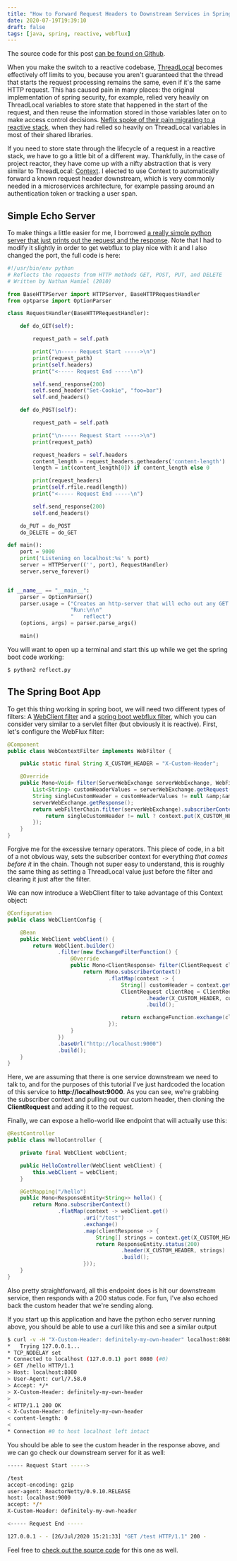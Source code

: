 ```yaml
---
title: "How to Forward Request Headers to Downstream Services in Spring Boot Webflux"
date: 2020-07-19T19:39:10
draft: false
tags: [java, spring, reactive, webflux]
---
```


The source code for this post [can be found on Github](https://github.com/nfisher23/reactive-programming-webflux/tree/master/context-api).

When you make the switch to a reactive codebase, [ThreadLocal](https://docs.oracle.com/javase/7/docs/api/java/lang/ThreadLocal.html) becomes effectively off limits to you, because you aren't guaranteed that the thread that starts the request processing remains the same, even if it's the same HTTP request. This has caused pain in many places: the original implementation of spring security, for example, relied very heavily on ThreadLocal variables to store state that happened in the start of the request, and then reuse the information stored in those variables later on to make access control decisions. [Neflix spoke of their pain migrating to a reactive stack](https://netflixtechblog.com/zuul-2-the-netflix-journey-to-asynchronous-non-blocking-systems-45947377fb5c), when they had relied so heavily on ThreadLocal variables in most of their shared libraries.

If you need to store state through the lifecycle of a request in a reactive stack, we have to go a little bit of a different way. Thankfully, in the case of project reactor, they have come up with a nifty abstraction that is very similar to ThreadLocal: [Context](https://projectreactor.io/docs/core/release/reference/#context). I elected to use Context to automatically forward a known request header downstream, which is very commonly needed in a microservices architecture, for example passing around an authentication token or tracking a user span.

## Simple Echo Server

To make things a little easier for me, I borrowed [a really simple python server that just prints out the request and the response](https://gist.github.com/huyng/814831). Note that I had to modify it slightly in order to get webflux to play nice with it and I also changed the port, the full code is here:

```python
#!/usr/bin/env python
# Reflects the requests from HTTP methods GET, POST, PUT, and DELETE
# Written by Nathan Hamiel (2010)

from BaseHTTPServer import HTTPServer, BaseHTTPRequestHandler
from optparse import OptionParser

class RequestHandler(BaseHTTPRequestHandler):

    def do_GET(self):

        request_path = self.path

        print("\n----- Request Start ----->\n")
        print(request_path)
        print(self.headers)
        print("<----- Request End -----\n")

        self.send_response(200)
        self.send_header("Set-Cookie", "foo=bar")
        self.end_headers()

    def do_POST(self):

        request_path = self.path

        print("\n----- Request Start ----->\n")
        print(request_path)

        request_headers = self.headers
        content_length = request_headers.getheaders('content-length')
        length = int(content_length[0]) if content_length else 0

        print(request_headers)
        print(self.rfile.read(length))
        print("<----- Request End -----\n")

        self.send_response(200)
        self.end_headers()

    do_PUT = do_POST
    do_DELETE = do_GET

def main():
    port = 9000
    print('Listening on localhost:%s' % port)
    server = HTTPServer(('', port), RequestHandler)
    server.serve_forever()


if __name__ == "__main__":
    parser = OptionParser()
    parser.usage = ("Creates an http-server that will echo out any GET or POST parameters\n"
                    "Run:\n\n"
                    "   reflect")
    (options, args) = parser.parse_args()

    main()

```

You will want to open up a terminal and start this up while we get the spring boot code working:

```bash
$ python2 reflect.py

```

## The Spring Boot App

To get this thing working in spring boot, we will need two different types of filters: A [WebClient filter](https://docs.spring.io/spring/docs/current/spring-framework-reference/web-reactive.html#webflux-client-filter) and a [spring boot webflux filter](https://docs.spring.io/spring/docs/current/spring-framework-reference/web-reactive.html#webflux-filters), which you can consider very similar to a servlet filter (but obviously it is reactive). First, let's configure the WebFlux filter:

```java
@Component
public class WebContextFilter implements WebFilter {

    public static final String X_CUSTOM_HEADER = "X-Custom-Header";

    @Override
    public Mono<Void> filter(ServerWebExchange serverWebExchange, WebFilterChain webFilterChain) {
        List<String> customHeaderValues = serverWebExchange.getRequest().getHeaders().get(X_CUSTOM_HEADER);
        String singleCustomHeader = customHeaderValues != null &amp;&amp; customHeaderValues.size() == 1 ? customHeaderValues.get(0) : null;
        serverWebExchange.getResponse();
        return webFilterChain.filter(serverWebExchange).subscriberContext(context -> {
            return singleCustomHeader != null ? context.put(X_CUSTOM_HEADER, new String[] {singleCustomHeader}) : context;
        });
    }
}

```

Forgive me for the excessive ternary operators. This piece of code, in a bit of a not obvious way, sets the subscriber context for everything _that comes before it_ in the chain. Though not super easy to understand, this is roughly the same thing as setting a ThreadLocal value just before the filter and clearing it just after the filter.

We can now introduce a WebClient filter to take advantage of this Context object:

```java
@Configuration
public class WebClientConfig {

    @Bean
    public WebClient webClient() {
        return WebClient.builder()
                .filter(new ExchangeFilterFunction() {
                    @Override
                    public Mono<ClientResponse> filter(ClientRequest clientRequest, ExchangeFunction exchangeFunction) {
                        return Mono.subscriberContext()
                                .flatMap(context -> {
                                    String[] customHeader = context.get(X_CUSTOM_HEADER);
                                    ClientRequest clientReq = ClientRequest.from(clientRequest)
                                            .header(X_CUSTOM_HEADER, customHeader)
                                            .build();

                                    return exchangeFunction.exchange(clientReq);
                                });
                    }
                })
                .baseUrl("http://localhost:9000")
                .build();
    }
}

```

Here, we are assuming that there is one service downstream we need to talk to, and for the purposes of this tutorial I've just hardcoded the location of this service to **http://localhost:9000**. As you can see, we're grabbing the subscriber context and pulling out our custom header, then cloning the **ClientRequest** and adding it to the request.

Finally, we can expose a hello-world like endpoint that will actually use this:

```java
@RestController
public class HelloController {

    private final WebClient webClient;

    public HelloController(WebClient webClient) {
        this.webClient = webClient;
    }

    @GetMapping("/hello")
    public Mono<ResponseEntity<String>> hello() {
        return Mono.subscriberContext()
                .flatMap(context -> webClient.get()
                        .uri("/test")
                        .exchange()
                        .map(clientResponse -> {
                            String[] strings = context.get(X_CUSTOM_HEADER);
                            return ResponseEntity.status(200)
                                    .header(X_CUSTOM_HEADER, strings)
                                    .build();
                        }));
    }
}

```

Also pretty straightforward, all this endpoint does is hit our downstream service, then responds with a 200 status code. For fun, I've also echoed back the custom header that we're sending along.

If you start up this application and have the python echo server running above, you should be able to use a curl like this and see a similar output

```bash
$ curl -v -H "X-Custom-Header: definitely-my-own-header" localhost:8080/hello
*   Trying 127.0.0.1...
* TCP_NODELAY set
* Connected to localhost (127.0.0.1) port 8080 (#0)
> GET /hello HTTP/1.1
> Host: localhost:8080
> User-Agent: curl/7.58.0
> Accept: */*
> X-Custom-Header: definitely-my-own-header
>
< HTTP/1.1 200 OK
< X-Custom-Header: definitely-my-own-header
< content-length: 0
<
* Connection #0 to host localhost left intact

```

You should be able to see the custom header in the response above, and we can go check our downstream server for it as well:

```bash
----- Request Start ----->

/test
accept-encoding: gzip
user-agent: ReactorNetty/0.9.10.RELEASE
host: localhost:9000
accept: */*
X-Custom-Header: definitely-my-own-header

<----- Request End -----

127.0.0.1 - - [26/Jul/2020 15:21:33] "GET /test HTTP/1.1" 200 -

```

Feel free to [check out the source code](https://github.com/nfisher23/reactive-programming-webflux/tree/master/context-api) for this one as well.
